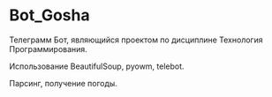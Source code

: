 # Bot_Gosha
Телеграмм Бот, являющийся проектом по дисциплине Технология Программирования.

Использование BeautifulSoup, pyowm, telebot.

Парсинг, получение погоды.
